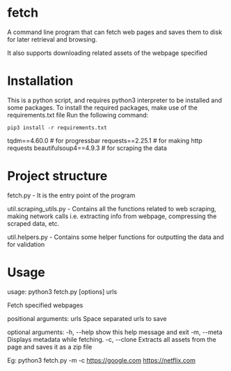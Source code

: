 # fetch
A command line program that can fetch web pages and saves them to disk for later retrieval and browsing.

It also supports downloading related assets of the webpage specified

# Installation
This is a python script, and requires python3 interpreter to be installed and some packages.
To install the required packages, make use of the requirements.txt file
Run the following command:

`pip3 install -r requirements.txt`


tqdm==4.60.0 # for progressbar
requests==2.25.1 # for making http requests
beautifulsoup4==4.9.3 # for scraping the data

# Project structure

fetch.py - It is the entry point of the program

util.scraping_utils.py - Contains all the functions related to web scraping, making network calls i.e. extracting info from webpage, compressing the scraped data, etc.

util.helpers.py - Contains some helper functions for outputting the data and for validation

# Usage
usage: python3 fetch.py [options] urls

Fetch specified webpages

positional arguments:
  urls             Space separated urls to save

optional arguments:
  -h, --help       show this help message and exit
  -m, --meta    Displays metadata while fetching.
  -c, --clone  Extracts all assets from the page and saves it as a zip file

Eg: python3 fetch.py -m -c https://google.com https://netflix.com

